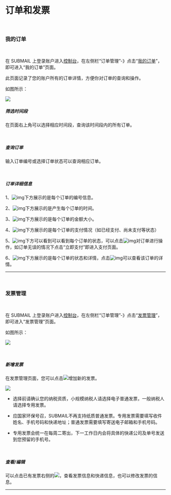 # 订单和发票

<br>

### **我的订单**

<br>

在 SUBMAIL 上登录账户进入[控制台](https://www.mysubmail.com/console/welcome)，在左侧栏“订单管理”-》点击“[我的订单](https://www.mysubmail.com/console/account/orders "我的订单")”，即可进入“我的订单”页面。

此页面记录了您的账户所有的订单详情，方便你对订单的查询和操作。

如图所示：

![](https://libraries.mysubmail.com/public/99040a5a4bb73c0f8ab0495dae84a27f/images/f706bc680284e34409a40c59132ba16b.png) 
<br>

##### **筛选时间段**

在页面右上角可以选择相应时间段，查询该时间段内的所有订单。

<br>

##### **查询订单**

输入订单编号或选择订单状态可以查询相应订单。

<br> 

##### **订单详细信息**

1、![img](https://libraries.mysubmail.com/public/99040a5a4bb73c0f8ab0495dae84a27f/images/fe2e28be9398c03baa51fabe09ed4554.png)下方展示的是每个订单的编号信息。

2、![img](https://libraries.mysubmail.com/public/99040a5a4bb73c0f8ab0495dae84a27f/images/f81cb817ed8cb649245c64b9f6c6b403.png)下方展示的是产生每个订单的时间。

3、![img](https://libraries.mysubmail.com/public/99040a5a4bb73c0f8ab0495dae84a27f/images/9b0bed44423b7f9ddc2081f0778b6c97.png)下方展示的是每个订单的金额大小。

 

4、![img](https://libraries.mysubmail.com/public/99040a5a4bb73c0f8ab0495dae84a27f/images/b5a557910502868f51b6fcb888e5efd4.png)下方展示的是每个订单的支付情况（如已经支付、尚未支付等状态）

 

5、![img](https://libraries.mysubmail.com/public/99040a5a4bb73c0f8ab0495dae84a27f/images/ae4b44f166f52cfdda7784173baaa139.png)下方可以看到可以看到每个订单的状态，可以点击![img](https://libraries.mysubmail.com/public/99040a5a4bb73c0f8ab0495dae84a27f/images/45536ac1c31487bfff2089f4daf099fc.png)对订单进行操作，如订单无误的情况下点击“立即支付”即进入支付页面。

 

6、![img](https://libraries.mysubmail.com/public/99040a5a4bb73c0f8ab0495dae84a27f/images/b46c953395b745691c0a917979dbf976.png)下方展示的是每个订单的状态和详情，点击![img](https://libraries.mysubmail.com/public/99040a5a4bb73c0f8ab0495dae84a27f/images/5498055e1602be12a752fd24f71fb838.png)可以查看该订单的详情。

------

 <br>

### **发票管理**

<br>

在 SUBMAIL 上登录账户进入[控制台](https://www.mysubmail.com/console/welcome)，在左侧栏“订单管理”-》点击“[发票管理](https://www.mysubmail.com/console/account/invoice "发票管理")”，即可进入“发票管理”页面。

如图所示：

![](https://libraries.mysubmail.com/public/99040a5a4bb73c0f8ab0495dae84a27f/images/7de6a6d7a6942b4726ddc18281a753a0.png)

<br>

##### **新增发票**

在发票管理页面，您可以点击![](https://libraries.mysubmail.com/public/99040a5a4bb73c0f8ab0495dae84a27f/images/c4a3379542c67627c76a385e0c82b9dd.png)增加新的发票。

![](https://libraries.mysubmail.com/public/99040a5a4bb73c0f8ab0495dae84a27f/images/787339eeb8d4272db279d3b961591a07.gif)
<br>
- 选择前请确认您的纳税资质，小规模纳税人请选择电子普通发票，一般纳税人请选择专用发票。

- 应国家环保号召，SUBMAIL不再支持纸质普通发票。专用发票需要填写收件姓名、手机号码和快递地址；普通发票需要填写寄送电子邮箱和手机号码。

- 专用发票会统一在每周二寄出，下一工作日内会将具体的快递公司及单号发送到您预留的手机号。

<br>

##### **查看/编辑**

可以点击已有发票右侧的![](https://libraries.mysubmail.com/public/99040a5a4bb73c0f8ab0495dae84a27f/images/a855efc063fe3e074f5222fcf4e978ce.png)，查看发票信息和快递信息，也可以修改发票的信息。


------
